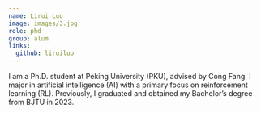 ```yaml
---
name: Lirui Luo
image: images/3.jpg
role: phd
group: alum
links:
  github: liruiluo
---
```


I am a Ph.D. student at Peking University (PKU), advised by Cong Fang. I major in artificial intelligence (AI) with a primary focus on reinforcement learning (RL). Previously, I graduated and obtained my Bachelor’s degree from BJTU in 2023.
